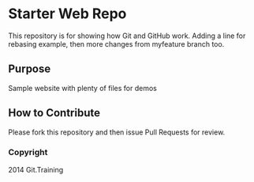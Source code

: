 # Starter Web Repo

This repository is for showing how Git and GitHub work. Adding a line for rebasing example, then more changes from myfeature branch too.

## Purpose

Sample website with plenty of files for demos

## How to Contribute

Please fork this repository and then issue Pull Requests for review.

### Copyright

2014 Git.Training
